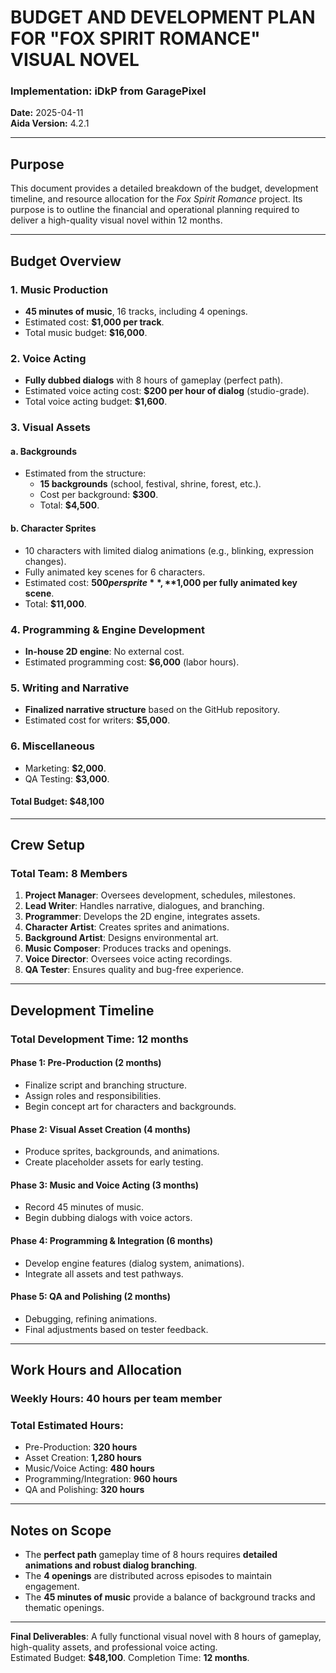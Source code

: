 # BUDGET AND DEVELOPMENT PLAN FOR "FOX SPIRIT ROMANCE" VISUAL NOVEL

### Implementation: iDkP from GaragePixel  
**Date:** 2025-04-11  
**Aida Version:** 4.2.1  

---

## Purpose

This document provides a detailed breakdown of the budget, development timeline, and resource allocation for the *Fox Spirit Romance* project. Its purpose is to outline the financial and operational planning required to deliver a high-quality visual novel within 12 months.

---

## Budget Overview

### 1. Music Production
- **45 minutes of music**, 16 tracks, including 4 openings.  
- Estimated cost: **$1,000 per track**.  
- Total music budget: **$16,000**.

### 2. Voice Acting
- **Fully dubbed dialogs** with 8 hours of gameplay (perfect path).  
- Estimated voice acting cost: **$200 per hour of dialog** (studio-grade).  
- Total voice acting budget: **$1,600**.

### 3. Visual Assets
#### a. Backgrounds
- Estimated from the structure:
	- **15 backgrounds** (school, festival, shrine, forest, etc.).
	- Cost per background: **$300**.
	- Total: **$4,500**.
#### b. Character Sprites
- 10 characters with limited dialog animations (e.g., blinking, expression changes).
- Fully animated key scenes for 6 characters.
- Estimated cost: **$500 per sprite**, **$1,000 per fully animated key scene**.
- Total: **$11,000**.

### 4. Programming & Engine Development
- **In-house 2D engine**: No external cost.  
- Estimated programming cost: **$6,000** (labor hours).  

### 5. Writing and Narrative
- **Finalized narrative structure** based on the GitHub repository.  
- Estimated cost for writers: **$5,000**.

### 6. Miscellaneous
- Marketing: **$2,000**.
- QA Testing: **$3,000**.

#### Total Budget: **$48,100**

---

## Crew Setup

### Total Team: **8 Members**
1. **Project Manager**: Oversees development, schedules, milestones.
2. **Lead Writer**: Handles narrative, dialogues, and branching.
3. **Programmer**: Develops the 2D engine, integrates assets.
4. **Character Artist**: Creates sprites and animations.
5. **Background Artist**: Designs environmental art.
6. **Music Composer**: Produces tracks and openings.
7. **Voice Director**: Oversees voice acting recordings.
8. **QA Tester**: Ensures quality and bug-free experience.

---

## Development Timeline

### **Total Development Time**: **12 months**  

#### **Phase 1: Pre-Production (2 months)**
- Finalize script and branching structure.
- Assign roles and responsibilities.
- Begin concept art for characters and backgrounds.

#### **Phase 2: Visual Asset Creation (4 months)**
- Produce sprites, backgrounds, and animations.
- Create placeholder assets for early testing.

#### **Phase 3: Music and Voice Acting (3 months)**
- Record 45 minutes of music.
- Begin dubbing dialogs with voice actors.

#### **Phase 4: Programming & Integration (6 months)**
- Develop engine features (dialog system, animations).
- Integrate all assets and test pathways.

#### **Phase 5: QA and Polishing (2 months)**
- Debugging, refining animations.
- Final adjustments based on tester feedback.

---

## Work Hours and Allocation

### Weekly Hours: **40 hours per team member**  
### Total Estimated Hours:
- Pre-Production: **320 hours**  
- Asset Creation: **1,280 hours**  
- Music/Voice Acting: **480 hours**  
- Programming/Integration: **960 hours**  
- QA and Polishing: **320 hours**  

---

## Notes on Scope

- The **perfect path** gameplay time of 8 hours requires **detailed animations and robust dialog branching**.  
- The **4 openings** are distributed across episodes to maintain engagement.  
- The **45 minutes of music** provide a balance of background tracks and thematic openings.

---

**Final Deliverables**: A fully functional visual novel with 8 hours of gameplay, high-quality assets, and professional voice acting.  
Estimated Budget: **$48,100**. Completion Time: **12 months**.
